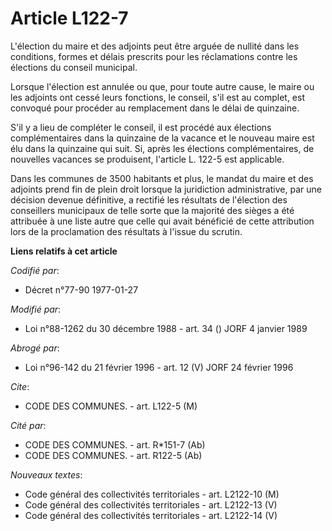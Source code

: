 # Article L122-7

L'élection du maire et des adjoints peut être arguée de nullité dans les conditions, formes et délais prescrits pour les
réclamations contre les élections du conseil municipal.

Lorsque l'élection est annulée ou que, pour toute autre cause, le maire ou les adjoints ont cessé leurs fonctions, le
conseil, s'il est au complet, est convoqué pour procéder au remplacement dans le délai de quinzaine.

S'il y a lieu de compléter le conseil, il est procédé aux élections complémentaires dans la quinzaine de la vacance et le
nouveau maire est élu dans la quinzaine qui suit. Si, après les élections complémentaires, de nouvelles vacances se
produisent, l'article L. 122-5 est applicable.

Dans les communes de 3500 habitants et plus, le mandat du maire et des adjoints prend fin de plein droit lorsque la
juridiction administrative, par une décision devenue définitive, a rectifié les résultats de l'élection des conseillers
municipaux de telle sorte que la majorité des sièges a été attribuée à une liste autre que celle qui avait bénéficié de cette
attribution lors de la proclamation des résultats à l'issue du scrutin.

**Liens relatifs à cet article**

_Codifié par_:

  - Décret n°77-90 1977-01-27

_Modifié par_:

  - Loi n°88-1262 du 30 décembre 1988 - art. 34 () JORF 4 janvier 1989

_Abrogé par_:

  - Loi n°96-142 du 21 février 1996 - art. 12 (V) JORF 24 février 1996

_Cite_:

  - CODE DES COMMUNES. - art. L122-5 (M)

_Cité par_:

  - CODE DES COMMUNES. - art. R*151-7 (Ab)
  - CODE DES COMMUNES. - art. R122-5 (Ab)

_Nouveaux textes_:

  - Code général des collectivités territoriales - art. L2122-10 (M)
  - Code général des collectivités territoriales - art. L2122-13 (V)
  - Code général des collectivités territoriales - art. L2122-14 (V)
